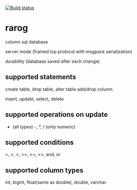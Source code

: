 [![Build status](https://ci.appveyor.com/api/projects/status/c040s6utdqj5fkj7?svg=true)](https://ci.appveyor.com/project/neyrox/rarog)
# rarog
column sql database

server mode (framed tcp protocol with msgpack serialization)

durability (database saved after each change)

## supported statements
create table, drop table, alter table add/drop column

insert, update, select, delete

## supported operations on update
+ (all types)
-, *, / (only numeric)

## supported conditions
=, >, <, >=, <=, <>, and, or

## supported column types
int, bigint, float(same as double), double, varchar
